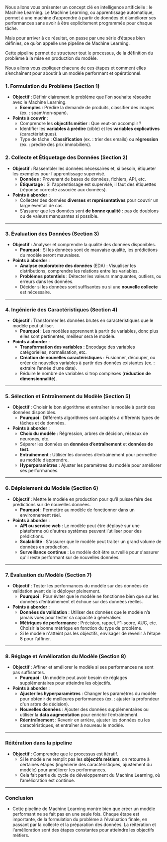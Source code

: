 Nous allons vous présenter un concept clé en intelligence artificielle : le Machine Learning. Le Machine Learning, ou apprentissage automatique, permet à une machine d’apprendre à partir de données et d’améliorer ses performances sans avoir à être explicitement programmée pour chaque tâche. 

Mais pour arriver à ce résultat, on passe par une série d’étapes bien définies, ce qu’on appelle une pipeline de Machine Learning. 

Cette pipeline permet de structurer tout le processus, de la définition du problème à la mise en production du modèle. 

Nous allons vous expliquer chacune de ces étapes et comment elles s’enchaînent pour aboutir à un modèle performant et opérationnel.

### **1. Formulation du Problème (Section 1)**
- **Objectif** : Définir clairement le problème que l'on souhaite résoudre avec le Machine Learning.
  - **Exemples** : Prédire la demande de produits, classifier des images (ex. : spam/non-spam).
- **Points à couvrir** :
  - Comprendre les **objectifs métier** : Que veut-on accomplir ?
  - Identifier les **variables à prédire** (cible) et les **variables explicatives** (caractéristiques).
  - Type de tâche : **Classification** (ex. : trier des emails) ou **régression** (ex. : prédire des prix immobiliers).
  
### **2. Collecte et Étiquetage des Données (Section 2)**
- **Objectif** : Rassembler les données nécessaires et, si besoin, étiqueter les exemples pour l'apprentissage supervisé.
  - **Données** : Provenant de bases de données, fichiers, API, etc.
  - **Étiquetage** : Si l'apprentissage est supervisé, il faut des étiquettes (réponse correcte associée aux données).
- **Points à aborder** :
  - Collecter des données **diverses** et **représentatives** pour couvrir un large éventail de cas.
  - S’assurer que les données sont **de bonne qualité** : pas de doublons ou de valeurs manquantes si possible.
  
---

### **3. Évaluation des Données (Section 3)**
- **Objectif** : Analyser et comprendre la qualité des données disponibles.
  - **Pourquoi** : Si les données sont de mauvaise qualité, les prédictions du modèle seront mauvaises.
- **Points à aborder** :
  - **Analyse exploratoire des données** (EDA) : Visualiser les distributions, comprendre les relations entre les variables.
  - **Problèmes potentiels** : Détecter les valeurs manquantes, outliers, ou erreurs dans les données.
  - Décider si les données sont suffisantes ou si une **nouvelle collecte** est nécessaire.
  
---

### **4. Ingénierie des Caractéristiques (Section 4)**
- **Objectif** : Transformer les données brutes en caractéristiques que le modèle peut utiliser.
  - **Pourquoi** : Les modèles apprennent à partir de variables, donc plus elles sont pertinentes, meilleur sera le modèle.
- **Points à aborder** :
  - **Transformation des variables** : Encodage des variables catégorielles, normalisation, etc.
  - **Création de nouvelles caractéristiques** : Fusionner, découper, ou créer de nouvelles variables à partir des données existantes (ex. : extraire l’année d’une date).
  - Réduire le nombre de variables si trop complexes (**réduction de dimensionnalité**).
  
---

### **5. Sélection et Entraînement du Modèle (Section 5)**
- **Objectif** : Choisir le bon algorithme et entraîner le modèle à partir des données disponibles.
  - **Pourquoi** : Différents algorithmes sont adaptés à différents types de tâches et de données.
- **Points à aborder** :
  - **Choix du modèle** : Régression, arbres de décision, réseaux de neurones, etc.
  - Séparer les données en **données d’entraînement** et **données de test**.
  - **Entraînement** : Utiliser les données d’entraînement pour permettre au modèle d’apprendre.
  - **Hyperparamètres** : Ajuster les paramètres du modèle pour améliorer ses performances.
  
---

### **6. Déploiement du Modèle (Section 6)**
- **Objectif** : Mettre le modèle en production pour qu'il puisse faire des prédictions sur de nouvelles données.
  - **Pourquoi** : Permettre au modèle de fonctionner dans un environnement réel.
- **Points à aborder** :
  - **API ou service web** : Le modèle peut être déployé sur une plateforme où d'autres systèmes peuvent l’utiliser pour des prédictions.
  - **Scalabilité** : S'assurer que le modèle peut traiter un grand volume de données en production.
  - **Surveillance continue** : Le modèle doit être surveillé pour s'assurer qu'il reste performant sur de nouvelles données.
  
---

### **7. Évaluation du Modèle (Section 7)**
- **Objectif** : Tester les performances du modèle sur des données de validation avant de le déployer pleinement.
  - **Pourquoi** : Pour éviter que le modèle ne fonctionne bien que sur les données d’entraînement et échoue sur des données réelles.
- **Points à aborder** :
  - **Données de validation** : Utiliser des données que le modèle n’a jamais vues pour tester sa capacité à généraliser.
  - **Métriques de performance** : Précision, rappel, F1-score, AUC, etc. Choisir la bonne métrique en fonction du type de problème.
  - Si le modèle n'atteint pas les objectifs, envisager de revenir à l’étape 8 pour l’affiner.

---

### **8. Réglage et Amélioration du Modèle (Section 8)**
- **Objectif** : Affiner et améliorer le modèle si ses performances ne sont pas suffisantes.
  - **Pourquoi** : Un modèle peut avoir besoin de réglages supplémentaires pour atteindre les objectifs.
- **Points à aborder** :
  - **Ajuster les hyperparamètres** : Changer les paramètres du modèle pour obtenir de meilleures performances (ex. : ajuster la profondeur d'un arbre de décision).
  - **Nouvelles données** : Ajouter des données supplémentaires ou utiliser la **data augmentation** pour enrichir l’entraînement.
  - **Réentraînement** : Revenir en arrière, ajuster les données ou les caractéristiques, et entraîner à nouveau le modèle.

---

### **Réitération dans la pipeline**
- **Objectif** : Comprendre que le processus est itératif.
  - Si le modèle ne remplit pas les **objectifs métiers**, on retourne à certaines étapes (ingénierie des caractéristiques, ajustement du modèle) pour améliorer les performances.
  - Cela fait partie du cycle de développement du Machine Learning, où l’amélioration est continue.

---

### **Conclusion**
- Cette pipeline de Machine Learning montre bien que créer un modèle performant ne se fait pas en une seule fois. Chaque étape est importante, de la formulation du problème à l'évaluation finale, en passant par la collecte et la préparation des données. La réitération et l'amélioration sont des étapes constantes pour atteindre les objectifs métiers.